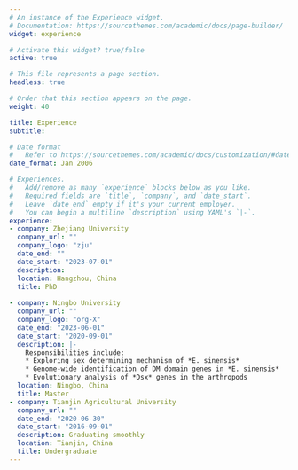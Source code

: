 ```yaml
---
# An instance of the Experience widget.
# Documentation: https://sourcethemes.com/academic/docs/page-builder/
widget: experience

# Activate this widget? true/false
active: true

# This file represents a page section.
headless: true

# Order that this section appears on the page.
weight: 40

title: Experience
subtitle:

# Date format
#   Refer to https://sourcethemes.com/academic/docs/customization/#date-format
date_format: Jan 2006

# Experiences.
#   Add/remove as many `experience` blocks below as you like.
#   Required fields are `title`, `company`, and `date_start`.
#   Leave `date_end` empty if it's your current employer.
#   You can begin a multiline `description` using YAML's `|-`.
experience:
- company: Zhejiang University
  company_url: ""
  company_logo: "zju"
  date_end: ""
  date_start: "2023-07-01"
  description:
  location: Hangzhou, China
  title: PhD
  
- company: Ningbo University
  company_url: ""
  company_logo: "org-X"
  date_end: "2023-06-01"
  date_start: "2020-09-01"
  description: |-
    Responsibilities include:
    * Exploring sex determining mechanism of *E. sinensis*
    * Genome-wide identification of DM domain genes in *E. sinensis*
    * Evolutionary analysis of *Dsx* genes in the arthropods
  location: Ningbo, China
  title: Master
- company: Tianjin Agricultural University
  company_url: ""
  date_end: "2020-06-30"
  date_start: "2016-09-01"
  description: Graduating smoothly
  location: Tianjin, China
  title: Undergraduate
---
```

